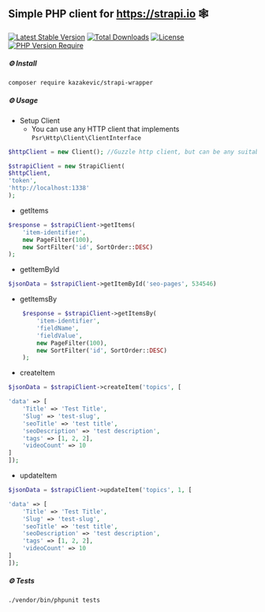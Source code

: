 ## Simple PHP client for https://strapi.io 🕸️

[![Latest Stable Version](http://poser.pugx.org/kazakevic/strapi-wrapper/v)](https://packagist.org/packages/kazakevic/strapi-wrapper) [![Total Downloads](http://poser.pugx.org/kazakevic/strapi-wrapper/downloads)](https://packagist.org/packages/kazakevic/strapi-wrapper) [![License](http://poser.pugx.org/kazakevic/strapi-wrapper/license)](https://packagist.org/packages/kazakevic/strapi-wrapper) [![PHP Version Require](http://poser.pugx.org/kazakevic/strapi-wrapper/require/php)](https://packagist.org/packages/kazakevic/strapi-wrapper)

##### ⚙️ Install

```bash
composer require kazakevic/strapi-wrapper
```
##### ⚙️ Usage

* Setup Client 
  * You can use any HTTP client that implements `Psr\Http\Client\ClientInterface` 
  
```php
$httpClient = new Client(); //Guzzle http client, but can be any suitable

$strapiClient = new StrapiClient(
$httpClient,
'token',
'http://localhost:1338'
);
```

* getItems

```php
$response = $strapiClient->getItems(
    'item-identifier',
    new PageFilter(100),
    new SortFilter('id', SortOrder::DESC)
);
```

* getItemById

```php
$jsonData = $strapiClient->getItemById('seo-pages', 534546)
```

* getItemsBy
```php
    $response = $strapiClient->getItemsBy(
        'item-identifier',
        'fieldName',
        'fieldValue',
        new PageFilter(100),
        new SortFilter('id', SortOrder::DESC)
    );
```

* createItem

```php
$jsonData = $strapiClient->createItem('topics', [

'data' => [
    'Title' => 'Test Title',
    'Slug' => 'test-slug',
    'seoTitle' => 'test title',
    'seoDescription' => 'test description',
    'tags' => [1, 2, 2],
    'videoCount' => 10
]
]);
```
* updateItem

```php
$jsonData = $strapiClient->updateItem('topics', 1, [

'data' => [
    'Title' => 'Test Title',
    'Slug' => 'test-slug',
    'seoTitle' => 'test title',
    'seoDescription' => 'test description',
    'tags' => [1, 2, 2],
    'videoCount' => 10
]
]);
```

##### ⚙️ Tests

```bash
./vendor/bin/phpunit tests
